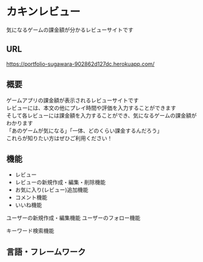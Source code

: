 # カキンレビュー
気になるゲームの課金額が分かるレビューサイトです  
  
## URL
https://portfolio-sugawara-902862d127dc.herokuapp.com/  
  
## 概要  
ゲームアプリの課金額が表示されるレビューサイトです<br>
レビューには、本文の他にプレイ時間や評価を入力することができます<br>
そして各レビューには課金額を入力することができ、気になるゲームの課金額がわかります<br>
「あのゲームが気になる」「一体、どのくらい課金するんだろう」<br>
これらが知りたい方はぜひご利用ください！
  
## 機能 
* レビュー
 * レビューの新規作成・編集・削除機能
 * お気に入り(レビュー)追加機能
 * コメント機能
 * いいね機能

ユーザーの新規作成・編集機能
ユーザーのフォロー機能

キーワード検索機能
## 言語・フレームワーク  
